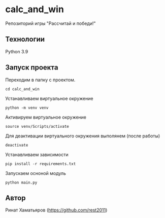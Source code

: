 # calc_and_win
Репозиторий игры "Рассчитай и победи!"

## Технологии
Python 3.9

## Запуск проекта
Переходим в папку с проектом.
```
cd calc_and_win
```
Устанавливаем виртуальное окружение
```
python -m venv venv
```
Активируем виртуальное окружение
```
source venv/Scripts/activate
```
Для деактивации виртуального окружения выполянем (после работы)
```
deactivate
```
Устанавливаем зависимости
```
pip install -r requirements.txt
```
Запускаем осноной модуль
```
python main.py
```

## Автор
Ринат Хаматьяров (https://github.com/rest2011)

